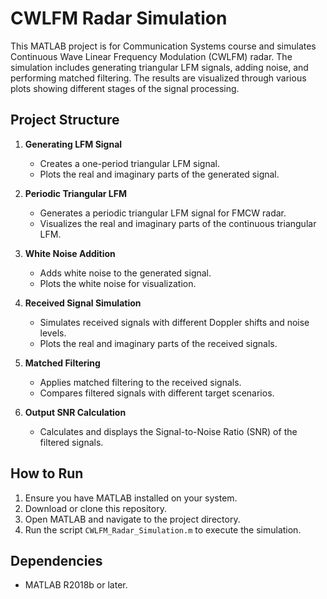 # CWLFM Radar Simulation

This MATLAB project is for Communication Systems course and simulates Continuous Wave Linear Frequency Modulation (CWLFM) radar. The simulation includes generating triangular LFM signals, adding noise, and performing matched filtering. The results are visualized through various plots showing different stages of the signal processing.

## Project Structure

1. **Generating LFM Signal**
   - Creates a one-period triangular LFM signal.
   - Plots the real and imaginary parts of the generated signal.

2. **Periodic Triangular LFM**
   - Generates a periodic triangular LFM signal for FMCW radar.
   - Visualizes the real and imaginary parts of the continuous triangular LFM.

3. **White Noise Addition**
   - Adds white noise to the generated signal.
   - Plots the white noise for visualization.

4. **Received Signal Simulation**
   - Simulates received signals with different Doppler shifts and noise levels.
   - Plots the real and imaginary parts of the received signals.

5. **Matched Filtering**
   - Applies matched filtering to the received signals.
   - Compares filtered signals with different target scenarios.

6. **Output SNR Calculation**
   - Calculates and displays the Signal-to-Noise Ratio (SNR) of the filtered signals.

## How to Run

1. Ensure you have MATLAB installed on your system.
2. Download or clone this repository.
3. Open MATLAB and navigate to the project directory.
4. Run the script `CWLFM_Radar_Simulation.m` to execute the simulation.

## Dependencies

- MATLAB R2018b or later.
